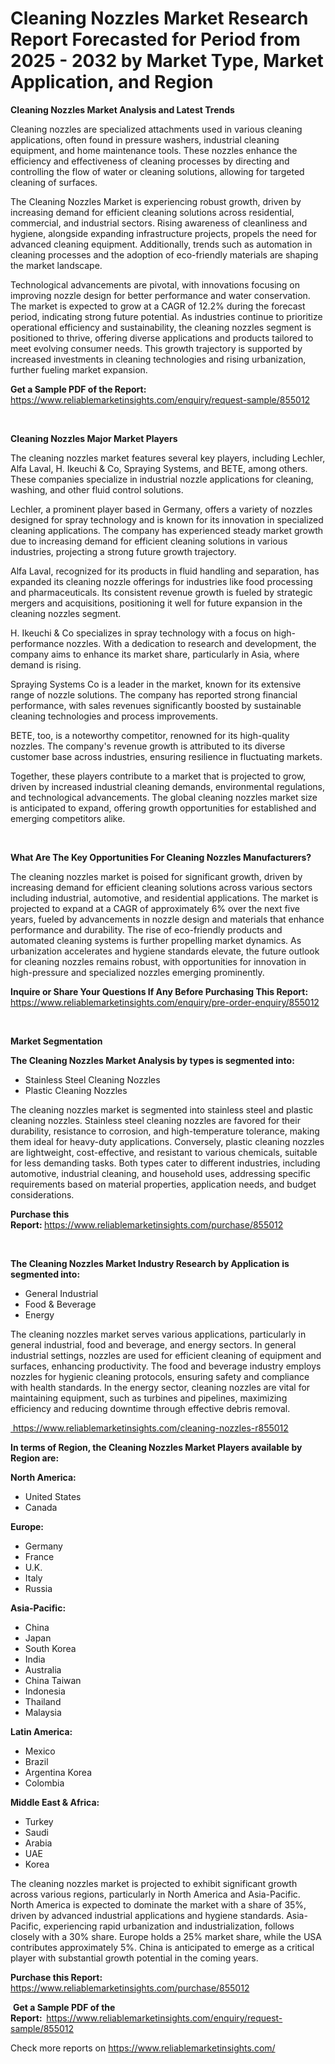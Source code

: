 <p><h1>Cleaning Nozzles Market Research Report Forecasted for Period from 2025 -  2032 by Market Type, Market Application, and Region</h1></p><p><strong>Cleaning Nozzles Market Analysis and Latest Trends</strong></p>
<p><p>Cleaning nozzles are specialized attachments used in various cleaning applications, often found in pressure washers, industrial cleaning equipment, and home maintenance tools. These nozzles enhance the efficiency and effectiveness of cleaning processes by directing and controlling the flow of water or cleaning solutions, allowing for targeted cleaning of surfaces.</p><p>The Cleaning Nozzles Market is experiencing robust growth, driven by increasing demand for efficient cleaning solutions across residential, commercial, and industrial sectors. Rising awareness of cleanliness and hygiene, alongside expanding infrastructure projects, propels the need for advanced cleaning equipment. Additionally, trends such as automation in cleaning processes and the adoption of eco-friendly materials are shaping the market landscape.</p><p>Technological advancements are pivotal, with innovations focusing on improving nozzle design for better performance and water conservation. The market is expected to grow at a CAGR of 12.2% during the forecast period, indicating strong future potential. As industries continue to prioritize operational efficiency and sustainability, the cleaning nozzles segment is positioned to thrive, offering diverse applications and products tailored to meet evolving consumer needs. This growth trajectory is supported by increased investments in cleaning technologies and rising urbanization, further fueling market expansion.</p></p>
<p><strong>Get a Sample PDF of the Report:&nbsp;</strong> <a href="https://www.reliablemarketinsights.com/enquiry/request-sample/855012?utm_campaign=2131&utm_medium=2&utm_source=Github&utm_content=ia&utm_term=17022025&utm_id=cleaning-nozzles">https://www.reliablemarketinsights.com/enquiry/request-sample/855012</a></p>
<p>&nbsp;</p>
<p><strong>Cleaning Nozzles Major Market Players</strong></p>
<p><p>The cleaning nozzles market features several key players, including Lechler, Alfa Laval, H. Ikeuchi & Co, Spraying Systems, and BETE, among others. These companies specialize in industrial nozzle applications for cleaning, washing, and other fluid control solutions.</p><p>Lechler, a prominent player based in Germany, offers a variety of nozzles designed for spray technology and is known for its innovation in specialized cleaning applications. The company has experienced steady market growth due to increasing demand for efficient cleaning solutions in various industries, projecting a strong future growth trajectory.</p><p>Alfa Laval, recognized for its products in fluid handling and separation, has expanded its cleaning nozzle offerings for industries like food processing and pharmaceuticals. Its consistent revenue growth is fueled by strategic mergers and acquisitions, positioning it well for future expansion in the cleaning nozzles segment.</p><p>H. Ikeuchi & Co specializes in spray technology with a focus on high-performance nozzles. With a dedication to research and development, the company aims to enhance its market share, particularly in Asia, where demand is rising.</p><p>Spraying Systems Co is a leader in the market, known for its extensive range of nozzle solutions. The company has reported strong financial performance, with sales revenues significantly boosted by sustainable cleaning technologies and process improvements.</p><p>BETE, too, is a noteworthy competitor, renowned for its high-quality nozzles. The company's revenue growth is attributed to its diverse customer base across industries, ensuring resilience in fluctuating markets.</p><p>Together, these players contribute to a market that is projected to grow, driven by increased industrial cleaning demands, environmental regulations, and technological advancements. The global cleaning nozzles market size is anticipated to expand, offering growth opportunities for established and emerging competitors alike.</p></p>
<p>&nbsp;</p>
<p><strong>What Are The Key Opportunities For Cleaning Nozzles Manufacturers?</strong></p>
<p><p>The cleaning nozzles market is poised for significant growth, driven by increasing demand for efficient cleaning solutions across various sectors including industrial, automotive, and residential applications. The market is projected to expand at a CAGR of approximately 6% over the next five years, fueled by advancements in nozzle design and materials that enhance performance and durability. The rise of eco-friendly products and automated cleaning systems is further propelling market dynamics. As urbanization accelerates and hygiene standards elevate, the future outlook for cleaning nozzles remains robust, with opportunities for innovation in high-pressure and specialized nozzles emerging prominently.</p></p>
<p><strong>Inquire or Share Your Questions If Any Before Purchasing This Report:</strong> <a href="https://www.reliablemarketinsights.com/enquiry/pre-order-enquiry/855012?utm_campaign=2131&utm_medium=2&utm_source=Github&utm_content=ia&utm_term=17022025&utm_id=cleaning-nozzles">https://www.reliablemarketinsights.com/enquiry/pre-order-enquiry/855012</a></p>
<p>&nbsp;</p>
<p><strong>Market Segmentation</strong></p>
<p><strong>The Cleaning Nozzles Market Analysis by types is segmented into:</strong></p>
<p><ul><li>Stainless Steel Cleaning Nozzles</li><li>Plastic Cleaning Nozzles</li></ul></p>
<p><p>The cleaning nozzles market is segmented into stainless steel and plastic cleaning nozzles. Stainless steel cleaning nozzles are favored for their durability, resistance to corrosion, and high-temperature tolerance, making them ideal for heavy-duty applications. Conversely, plastic cleaning nozzles are lightweight, cost-effective, and resistant to various chemicals, suitable for less demanding tasks. Both types cater to different industries, including automotive, industrial cleaning, and household uses, addressing specific requirements based on material properties, application needs, and budget considerations.</p></p>
<p><strong>Purchase this Report:&nbsp;</strong><a href="https://www.reliablemarketinsights.com/purchase/855012?utm_campaign=2131&utm_medium=2&utm_source=Github&utm_content=ia&utm_term=17022025&utm_id=cleaning-nozzles">https://www.reliablemarketinsights.com/purchase/855012</a></p>
<p>&nbsp;</p>
<p><strong>The Cleaning Nozzles Market Industry Research by Application is segmented into:</strong></p>
<p><ul><li>General Industrial</li><li>Food & Beverage</li><li>Energy</li></ul></p>
<p><p>The cleaning nozzles market serves various applications, particularly in general industrial, food and beverage, and energy sectors. In general industrial settings, nozzles are used for efficient cleaning of equipment and surfaces, enhancing productivity. The food and beverage industry employs nozzles for hygienic cleaning protocols, ensuring safety and compliance with health standards. In the energy sector, cleaning nozzles are vital for maintaining equipment, such as turbines and pipelines, maximizing efficiency and reducing downtime through effective debris removal.</p></p>
<p><a href="https://www.reliablemarketinsights.com/cleaning-nozzles-r855012?utm_campaign=2131&utm_medium=2&utm_source=Github&utm_content=ia&utm_term=17022025&utm_id=cleaning-nozzles">&nbsp;https://www.reliablemarketinsights.com/cleaning-nozzles-r855012</a></p>
<p><strong>In terms of Region, the Cleaning Nozzles Market Players available by Region are:</strong></p>
<p>
    <p> <strong> North America: </strong>
        <ul>
            <li>United States</li>
            <li>Canada</li>
        </ul>
        </p> 
    <p> <strong> Europe: </strong>
        <ul>
            <li>Germany</li>
            <li>France</li>
            <li>U.K.</li>
            <li>Italy</li>
            <li>Russia</li>
        </ul>
        </p> 
    <p> <strong> Asia-Pacific: </strong>
        <ul>
            <li>China</li>
            <li>Japan</li>
            <li>South Korea</li>
            <li>India</li>
            <li>Australia</li>
            <li>China Taiwan</li>
            <li>Indonesia</li>
            <li>Thailand</li>
            <li>Malaysia</li>
        </ul>
        </p> 
    <p> <strong> Latin America: </strong>
        <ul>
            <li>Mexico</li>
            <li>Brazil</li>
            <li>Argentina Korea</li>
            <li>Colombia</li>
        </ul>
        </p> 
    <p> <strong> Middle East & Africa: </strong>
        <ul>
            <li>Turkey</li>
            <li>Saudi</li>
            <li>Arabia</li>
            <li>UAE</li>
            <li>Korea</li>
        </ul>
    </p>
    </p>
<p><p>The cleaning nozzles market is projected to exhibit significant growth across various regions, particularly in North America and Asia-Pacific. North America is expected to dominate the market with a share of 35%, driven by advanced industrial applications and hygiene standards. Asia-Pacific, experiencing rapid urbanization and industrialization, follows closely with a 30% share. Europe holds a 25% market share, while the USA contributes approximately 5%. China is anticipated to emerge as a critical player with substantial growth potential in the coming years. </p></p>
<p><strong>Purchase this Report: </strong><a href="https://www.reliablemarketinsights.com/purchase/855012?utm_campaign=2131&utm_medium=2&utm_source=Github&utm_content=ia&utm_term=17022025&utm_id=cleaning-nozzles">https://www.reliablemarketinsights.com/purchase/855012</a></p>
<p>&nbsp;<strong>Get a Sample PDF of the Report:&nbsp;&nbsp;</strong><a href="https://www.reliablemarketinsights.com/enquiry/request-sample/855012?utm_campaign=2131&utm_medium=2&utm_source=Github&utm_content=ia&utm_term=17022025&utm_id=cleaning-nozzles">https://www.reliablemarketinsights.com/enquiry/request-sample/855012</a></p>
<p><strong></strong></p>
<p>Check more reports on <a href="https://www.reliablemarketinsights.com/?utm_campaign=2131&utm_medium=2&utm_source=Github&utm_content=ia&utm_term=17022025&utm_id=cleaning-nozzles">https://www.reliablemarketinsights.com/</a></p>